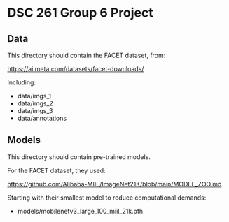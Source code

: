 # DSC 261 Group 6 Project

## Data

This directory should contain the FACET dataset, from:

https://ai.meta.com/datasets/facet-downloads/

Including:

- data/imgs_1
- data/imgs_2
- data/imgs_3
- data/annotations

## Models

This directory should contain pre-trained models.

For the FACET dataset, they used:

https://github.com/Alibaba-MIIL/ImageNet21K/blob/main/MODEL_ZOO.md

Starting with their smallest model to reduce computational demands:

- models/mobilenetv3_large_100_miil_21k.pth
